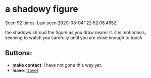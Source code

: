 # a shadowy figure

Seen 92 times. Last seen 2020-08-04T22:52:06.465Z.

the shadows shroud the figure as you draw nearer it. it is motionless, seeming to watch you carefully until you are close enough to touch.

## Buttons:

- **make contact**: I have not gone this way yet.
- **leave**: [travel](travel-travel.md)